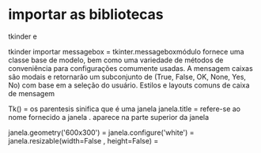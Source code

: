 # importar as bibliotecas

tkinder e

tkinder importar messagebox =  tkinter.messageboxmódulo fornece uma classe base de modelo, bem como uma
variedade de métodos de conveniência para configurações comumente usadas. A mensagem caixas são modais e retornarão
um subconjunto de (True, False, OK, None, Yes, No) com base em a seleção do usuário. Estilos e layouts comuns de caixa
de mensagem

Tk() = os parentesis sinifica que é uma janela
janela.title = refere-se ao nome fornecido a janela . aparece na parte superior da janela

janela.geometry('600x300') =
janela.configure('white')  =
janela.resizable(width=False , height=False) =


